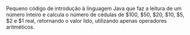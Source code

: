 Pequeno código de introdução à linguagem Java
que faz a leitura de um número inteiro e calcula o
número de cédulas de $100, $50, $20, $10, $5, $2 e $1 real,
retornando o valor lido, utilizando apenas operadores aritméticos.
